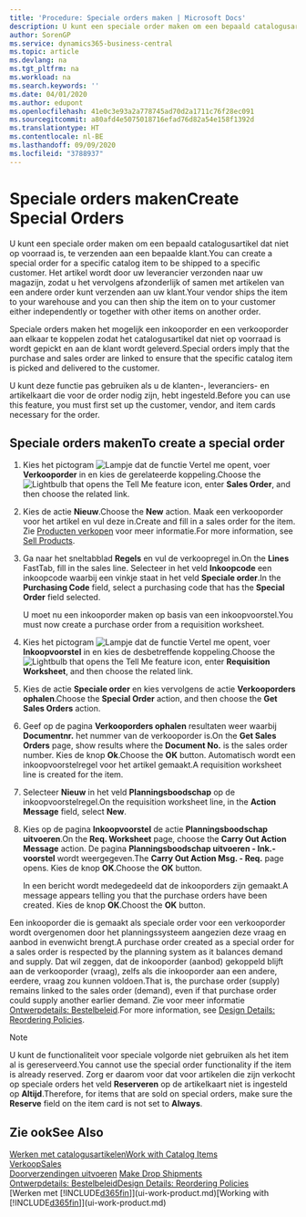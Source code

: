 ```yaml
---
title: 'Procedure: Speciale orders maken | Microsoft Docs'
description: U kunt een speciale order maken om een bepaald catalogusartikel dat niet op voorraad is, te verzenden aan een bepaalde klant. Het artikel wordt door uw leverancier verzonden naar uw magazijn, zodat u het vervolgens afzonderlijk of samen met artikelen van een andere order kunt verzenden aan uw klant.
author: SorenGP
ms.service: dynamics365-business-central
ms.topic: article
ms.devlang: na
ms.tgt_pltfrm: na
ms.workload: na
ms.search.keywords: ''
ms.date: 04/01/2020
ms.author: edupont
ms.openlocfilehash: 41e0c3e93a2a778745ad70d2a1711c76f28ec091
ms.sourcegitcommit: a80afd4e5075018716efad76d82a54e158f1392d
ms.translationtype: HT
ms.contentlocale: nl-BE
ms.lasthandoff: 09/09/2020
ms.locfileid: "3788937"
---
```

# <a name="create-special-orders"></a><span data-ttu-id="d6deb-104">Speciale orders maken</span><span class="sxs-lookup"><span data-stu-id="d6deb-104">Create Special Orders</span></span>
<span data-ttu-id="d6deb-105">U kunt een speciale order maken om een bepaald catalogusartikel dat niet op voorraad is, te verzenden aan een bepaalde klant.</span><span class="sxs-lookup"><span data-stu-id="d6deb-105">You can create a special order for a specific catalog item to be shipped to a specific customer.</span></span> <span data-ttu-id="d6deb-106">Het artikel wordt door uw leverancier verzonden naar uw magazijn, zodat u het vervolgens afzonderlijk of samen met artikelen van een andere order kunt verzenden aan uw klant.</span><span class="sxs-lookup"><span data-stu-id="d6deb-106">Your vendor ships the item to your warehouse and you can then ship the item on to your customer either independently or together with other items on another order.</span></span>  

<span data-ttu-id="d6deb-107">Speciale orders maken het mogelijk een inkooporder en een verkooporder aan elkaar te koppelen zodat het catalogusartikel dat niet op voorraad is wordt gepickt en aan de klant wordt geleverd.</span><span class="sxs-lookup"><span data-stu-id="d6deb-107">Special orders imply that the purchase and sales order are linked to ensure that the specific catalog item is picked and delivered to the customer.</span></span>  

<span data-ttu-id="d6deb-108">U kunt deze functie pas gebruiken als u de klanten-, leveranciers- en artikelkaart die voor de order nodig zijn, hebt ingesteld.</span><span class="sxs-lookup"><span data-stu-id="d6deb-108">Before you can use this feature, you must first set up the customer, vendor, and item cards necessary for the order.</span></span>  

## <a name="to-create-a-special-order"></a><span data-ttu-id="d6deb-109">Speciale orders maken</span><span class="sxs-lookup"><span data-stu-id="d6deb-109">To create a special order</span></span>  
1.  <span data-ttu-id="d6deb-110">Kies het pictogram ![Lampje dat de functie Vertel me opent](media/ui-search/search_small.png "Vertel me wat u wilt doen"), voer **Verkooporder** in en kies de gerelateerde koppeling.</span><span class="sxs-lookup"><span data-stu-id="d6deb-110">Choose the ![Lightbulb that opens the Tell Me feature](media/ui-search/search_small.png "Tell me what you want to do") icon, enter **Sales Order**, and then choose the related link.</span></span>  
2. <span data-ttu-id="d6deb-111">Kies de actie **Nieuw**.</span><span class="sxs-lookup"><span data-stu-id="d6deb-111">Choose the **New** action.</span></span> <span data-ttu-id="d6deb-112">Maak een  verkooporder voor het artikel en vul deze in.</span><span class="sxs-lookup"><span data-stu-id="d6deb-112">Create and fill in a  sales order for the item.</span></span> <span data-ttu-id="d6deb-113">Zie [Producten verkopen](sales-how-sell-products.md) voor meer informatie.</span><span class="sxs-lookup"><span data-stu-id="d6deb-113">For more information, see [Sell Products](sales-how-sell-products.md).</span></span>
3.  <span data-ttu-id="d6deb-114">Ga naar het sneltabblad **Regels** en vul de verkoopregel in.</span><span class="sxs-lookup"><span data-stu-id="d6deb-114">On the **Lines** FastTab, fill in the sales line.</span></span> <span data-ttu-id="d6deb-115">Selecteer in het veld **Inkoopcode** een inkoopcode waarbij een vinkje staat in het veld **Speciale order**.</span><span class="sxs-lookup"><span data-stu-id="d6deb-115">In the **Purchasing Code** field, select a purchasing code that has the **Special Order** field selected.</span></span>

    <span data-ttu-id="d6deb-116">U moet nu een inkooporder maken op basis van een inkoopvoorstel.</span><span class="sxs-lookup"><span data-stu-id="d6deb-116">You must now create a purchase order from a requisition worksheet.</span></span>  
4. <span data-ttu-id="d6deb-117">Kies het pictogram ![Lampje dat de functie Vertel me opent](media/ui-search/search_small.png "Vertel me wat u wilt doen"), voer **Inkoopvoorstel** in en kies de desbetreffende koppeling.</span><span class="sxs-lookup"><span data-stu-id="d6deb-117">Choose the ![Lightbulb that opens the Tell Me feature](media/ui-search/search_small.png "Tell me what you want to do") icon, enter **Requisition Worksheet**, and then choose the related link.</span></span>  
5. <span data-ttu-id="d6deb-118">Kies de actie **Speciale order** en kies vervolgens de actie **Verkooporders ophalen**.</span><span class="sxs-lookup"><span data-stu-id="d6deb-118">Choose the **Special Order** action, and then choose the **Get Sales Orders** action.</span></span>  
6.  <span data-ttu-id="d6deb-119">Geef op de pagina **Verkooporders ophalen** resultaten weer waarbij **Documentnr.** het nummer van de verkooporder is.</span><span class="sxs-lookup"><span data-stu-id="d6deb-119">On the **Get Sales Orders** page, show results where the **Document No.** is the sales order number.</span></span> <span data-ttu-id="d6deb-120">Kies de knop **Ok**.</span><span class="sxs-lookup"><span data-stu-id="d6deb-120">Choose the **OK** button.</span></span> <span data-ttu-id="d6deb-121">Automatisch wordt een inkoopvoorstelregel voor het artikel gemaakt.</span><span class="sxs-lookup"><span data-stu-id="d6deb-121">A requisition worksheet line is created for the item.</span></span>  
7.  <span data-ttu-id="d6deb-122">Selecteer **Nieuw** in het veld **Planningsboodschap** op de inkoopvoorstelregel.</span><span class="sxs-lookup"><span data-stu-id="d6deb-122">On the requisition worksheet line, in the **Action Message** field, select **New**.</span></span>  
8.  <span data-ttu-id="d6deb-123">Kies op de pagina **Inkoopvoorstel** de actie **Planningsboodschap uitvoeren**.</span><span class="sxs-lookup"><span data-stu-id="d6deb-123">On the **Req. Worksheet** page, choose the **Carry Out Action Message** action.</span></span> <span data-ttu-id="d6deb-124">De pagina **Planningsboodschap uitvoeren - Ink.-voorstel** wordt weergegeven.</span><span class="sxs-lookup"><span data-stu-id="d6deb-124">The **Carry Out Action Msg. - Req.** page opens.</span></span> <span data-ttu-id="d6deb-125">Kies de knop **OK**.</span><span class="sxs-lookup"><span data-stu-id="d6deb-125">Choose the **OK** button.</span></span>  

    <span data-ttu-id="d6deb-126">In een bericht wordt medegedeeld dat de inkooporders zijn gemaakt.</span><span class="sxs-lookup"><span data-stu-id="d6deb-126">A message appears telling you that the purchase orders have been created.</span></span> <span data-ttu-id="d6deb-127">Kies de knop **OK**.</span><span class="sxs-lookup"><span data-stu-id="d6deb-127">Choost the **OK** button.</span></span>  

<span data-ttu-id="d6deb-128">Een inkooporder die is gemaakt als speciale order voor een verkooporder wordt overgenomen door het planningssysteem aangezien deze vraag en aanbod in evenwicht brengt.</span><span class="sxs-lookup"><span data-stu-id="d6deb-128">A purchase order created as a special order for a sales order is respected by the planning system as it balances demand and supply.</span></span> <span data-ttu-id="d6deb-129">Dat wil zeggen, dat de inkooporder (aanbod) gekoppeld blijft aan de verkooporder (vraag), zelfs als die inkooporder aan een andere, eerdere, vraag zou kunnen voldoen.</span><span class="sxs-lookup"><span data-stu-id="d6deb-129">That is, the purchase order (supply) remains linked to the sales order (demand), even if that purchase order could supply another earlier demand.</span></span> <span data-ttu-id="d6deb-130">Zie voor meer informatie [Ontwerpdetails: Bestelbeleid](design-details-reservation-order-tracking-and-action-messaging.md).</span><span class="sxs-lookup"><span data-stu-id="d6deb-130">For more information, see [Design Details: Reordering Policies](design-details-reservation-order-tracking-and-action-messaging.md).</span></span>  

> [!NOTE]  
>  <span data-ttu-id="d6deb-131">U kunt de functionaliteit voor speciale volgorde niet gebruiken als het item al is gereserveerd.</span><span class="sxs-lookup"><span data-stu-id="d6deb-131">You cannot use the special order functionality if the item is already reserved.</span></span> <span data-ttu-id="d6deb-132">Zorg er daarom voor dat voor artikelen die zijn verkocht op speciale orders het veld **Reserveren** op de artikelkaart niet is ingesteld op **Altijd**.</span><span class="sxs-lookup"><span data-stu-id="d6deb-132">Therefore, for items that are sold on special orders, make sure the **Reserve** field on the item card is not set to **Always**.</span></span>  

## <a name="see-also"></a><span data-ttu-id="d6deb-133">Zie ook</span><span class="sxs-lookup"><span data-stu-id="d6deb-133">See Also</span></span>  
[<span data-ttu-id="d6deb-134">Werken met catalogusartikelen</span><span class="sxs-lookup"><span data-stu-id="d6deb-134">Work with Catalog Items</span></span>](inventory-how-work-nonstock-items.md)  
[<span data-ttu-id="d6deb-135">Verkoop</span><span class="sxs-lookup"><span data-stu-id="d6deb-135">Sales</span></span>](sales-manage-sales.md)  
<span data-ttu-id="d6deb-136">[Doorverzendingen uitvoeren](sales-how-drop-shipment.md) </span><span class="sxs-lookup"><span data-stu-id="d6deb-136">[Make Drop Shipments](sales-how-drop-shipment.md) </span></span>  
[<span data-ttu-id="d6deb-137">Ontwerpdetails: Bestelbeleid</span><span class="sxs-lookup"><span data-stu-id="d6deb-137">Design Details: Reordering Policies</span></span>](design-details-reservation-order-tracking-and-action-messaging.md)  
<span data-ttu-id="d6deb-138">[Werken met [!INCLUDE[d365fin](includes/d365fin_md.md)]](ui-work-product.md)</span><span class="sxs-lookup"><span data-stu-id="d6deb-138">[Working with [!INCLUDE[d365fin](includes/d365fin_md.md)]](ui-work-product.md)</span></span>
